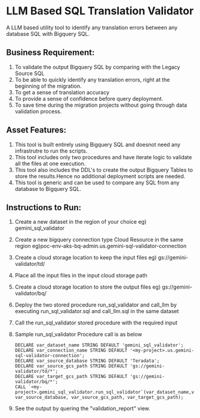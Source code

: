 # LLM Based SQL Translation Validator

A LLM based utility tool to identify any translation errors between any database SQL with Bigquery SQL.

## Business Requirement:
1. To validate the output Bigquery SQL by comparing with the Legacy Source SQL
2. To be able to quickly identify any translation errors, right at the beginning of the migration.
3. To get a sense of translation accuracy
4. To provide a sense of confidence before query deployment.
5. To save time during the migration projects without going through data validation process.

## Asset Features:
1. This tool is built entirely using Bigquery SQL and doesnot need any infrastrutre to run the scripts.
2. This tool includes only two procedures and have iterate logic to validate all the files at one execution.
3. This tool also includes the DDL's to create the output Bigquery Tables to store the results.Hence no additional deployment scripts are needed.
4. This tool is generic and can be used to compare any SQL from any database to Bigquery SQL.

## Instructions to Run:
 1. Create a new dataset in the region of your choice eg) gemini_sql_validator
 2. Create a new bigquery connection type Cloud Resource in the same region eg)poc-env-aks-bq-admin.us.gemini-sql-validator-connection
 3. Create a cloud storage location to keep the input files eg) gs://gemini-validator/td/
 4. Place all the input files in the input cloud storage path
 5. Create a cloud storage location to store the output files eg) gs://gemini-validator/bq/
 6. Deploy the two stored procedure run_sql_validator and call_llm by executing run_sql_validator.sql and call_llm.sql in the same dataset
 3. Call the run_sql_validator stored procedure with the required input
 4. Sample run_sql_validator Procedure call is as below

        DECLARE var_dataset_name STRING DEFAULT 'gemini_sql_validator';
        DECLARE var_connection_name STRING DEFAULT '<my-project>.us.gemini-sql-validator-connection';
        DECLARE var_source_database STRING DEFAULT 'Teradata';
        DECLARE var_source_gcs_path STRING DEFAULT 'gs://gemini-validator/td/*'; 
        DECLARE var_target_gcs_path STRING DEFAULT 'gs://gemini-validator/bq/*';
        CALL `<my-project>.gemini_sql_validator.run_sql_validator`(var_dataset_name,var_connection_name, var_source_database, var_source_gcs_path, var_target_gcs_path);

5. See the output by quering the "validation_report" view.


